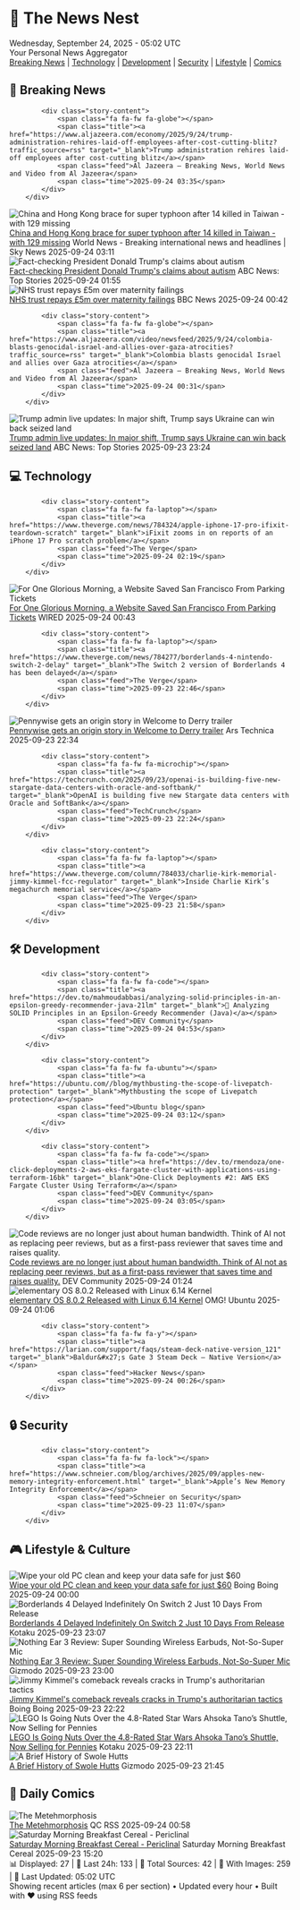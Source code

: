 <!-- Processing 54 RSS feeds at 2025-09-24 05:02:19 UTC -->
<!-- Processing: Poorly Drawn Lines -->
<!-- Processing: Cyanide & Happiness -->
<!-- Processing: Dinosaur Comics -->
<!-- Processing: CNN Breaking News -->
<!-- Processing: BBC Breaking News -->
<!-- Processing: Al Jazeera Breaking News -->
<!-- Processing: Reuters Top News -->
<!-- Processing: ABC News Breaking -->
<!-- Processing: NBC News Breaking -->
<!-- Processing: Sky News World -->
<!-- Processing: The Verge -->
<!-- Processing: O'Reilly Radar -->
<!-- Processing: WIRED -->
<!-- Processing: Slashdot -->
<!-- Processing: Dev.to -->
<!-- Processing: Phoronix Linux News -->
<!-- Processing: It's FOSS -->
<!-- Processing: OMG! Ubuntu -->
<!-- Processing: DistroWatch -->
<!-- Processing: Linux.com -->
<!-- Processing: Red Hat Blog -->
<!-- Processing: Ubuntu Blog -->
<!-- Processing: GitLab Blog -->
<!-- Processing: Coding Horror -->
<!-- Processing: The Pragmatic Engineer -->
<!-- Processing: Boing Boing -->
<!-- Processing: Krebs on Security -->
<!-- Generated 5 new posts out of 27 feeds processed -->
<div class="newspaper-header">
    <h1 class="newspaper-title">📰 The News Nest</h1>
    <div class="newspaper-date">Wednesday, September 24, 2025 - 05:02 UTC</div>
    <div class="newspaper-subtitle">Your Personal News Aggregator</div>
</div>

<div class="newspaper-nav">
    <a href="#breaking">Breaking News</a> |
    <a href="#tech">Technology</a> |
    <a href="#dev">Development</a> |
    <a href="#security">Security</a> |
    <a href="#lifestyle">Lifestyle</a> |
    <a href="#webcomics">Comics</a>
</div>

<div class="news-section breaking-news" id="breaking">
<h2 class="section-header">🚨 Breaking News</h2>
<div class="stories-container">
<div class="story">
            
            <div class="story-content">
                <span class="fa fa-fw fa-globe"></span>
                <span class="title"><a href="https://www.aljazeera.com/economy/2025/9/24/trump-administration-rehires-laid-off-employees-after-cost-cutting-blitz?traffic_source=rss" target="_blank">Trump administration rehires laid-off employees after cost-cutting blitz</a></span>
                <span class="feed">Al Jazeera – Breaking News, World News and Video from Al Jazeera</span>
                <span class="time">2025-09-24 03:35</span>
            </div>
        </div>
<div class="story">
            <img src="https://e3.365dm.com/25/09/1920x1080/skynews-typhoon-ragasa-hong-kong_7029993.jpg?20250924043132" alt="China and Hong Kong brace for super typhoon after 14 killed in Taiwan - with 129 missing" class="story-image" loading="lazy" onerror="this.style.display='none'">
            <div class="story-content">
                <span class="fa fa-fw fa-satellite"></span>
                <span class="title"><a href="https://news.sky.com/story/china-and-hong-kong-brace-for-super-typhoon-after-14-killed-in-taiwan-with-124-missing-13437050" target="_blank">China and Hong Kong brace for super typhoon after 14 killed in Taiwan - with 129 missing</a></span>
                <span class="feed">World News - Breaking international news and headlines | Sky News</span>
                <span class="time">2025-09-24 03:11</span>
            </div>
        </div>
<div class="story">
            <img src="https://s.abcnews.com/images/US/donald-14-gty-gmh-250922_1758576106723_hpMain_4x3t_384.jpg" alt="Fact-checking President Donald Trump&#x27;s claims about autism" class="story-image" loading="lazy" onerror="this.style.display='none'">
            <div class="story-content">
                <span class="fa fa-fw fa-tv"></span>
                <span class="title"><a href="https://abcnews.go.com/Health/fact-checking-president-donald-trumps-claims-autism/story?id=125838403" target="_blank">Fact-checking President Donald Trump&#x27;s claims about autism</a></span>
                <span class="feed">ABC News: Top Stories</span>
                <span class="time">2025-09-24 01:55</span>
            </div>
        </div>
<div class="story">
            <img src="https://ichef.bbci.co.uk/ace/standard/240/cpsprodpb/fef5/live/628ea1d0-986c-11f0-af62-91486a511a31.jpg" alt="NHS trust repays £5m over maternity failings" class="story-image" loading="lazy" onerror="this.style.display='none'">
            <div class="story-content">
                <span class="fa fa-fw fa-flag"></span>
                <span class="title"><a href="https://www.bbc.com/news/articles/czrp1282grvo?at_medium=RSS&at_campaign=rss" target="_blank">NHS trust repays £5m over maternity failings</a></span>
                <span class="feed">BBC News</span>
                <span class="time">2025-09-24 00:42</span>
            </div>
        </div>
<div class="story">
            
            <div class="story-content">
                <span class="fa fa-fw fa-globe"></span>
                <span class="title"><a href="https://www.aljazeera.com/video/newsfeed/2025/9/24/colombia-blasts-genocidal-israel-and-allies-over-gaza-atrocities?traffic_source=rss" target="_blank">Colombia blasts genocidal Israel and allies over Gaza atrocities</a></span>
                <span class="feed">Al Jazeera – Breaking News, World News and Video from Al Jazeera</span>
                <span class="time">2025-09-24 00:31</span>
            </div>
        </div>
<div class="story">
            <img src="https://s.abcnews.com/images/US/un-55-rt-gmh-250923_1758650066108_hpMain_4x3t_384.jpg" alt="Trump admin live updates: In major shift, Trump says Ukraine can win back seized land" class="story-image" loading="lazy" onerror="this.style.display='none'">
            <div class="story-content">
                <span class="fa fa-fw fa-tv"></span>
                <span class="title"><a href="https://abcnews.go.com/Politics/live-updates/trump-admin-live-updates/?id=125807330" target="_blank">Trump admin live updates: In major shift, Trump says Ukraine can win back seized land</a></span>
                <span class="feed">ABC News: Top Stories</span>
                <span class="time">2025-09-23 23:24</span>
            </div>
        </div>
</div>
</div>
<div class="news-section tech-news" id="tech">
<h2 class="section-header">💻 Technology</h2>
<div class="stories-container">
<div class="story">
            
            <div class="story-content">
                <span class="fa fa-fw fa-laptop"></span>
                <span class="title"><a href="https://www.theverge.com/news/784324/apple-iphone-17-pro-ifixit-teardown-scratch" target="_blank">iFixit zooms in on reports of an iPhone 17 Pro scratch problem</a></span>
                <span class="feed">The Verge</span>
                <span class="time">2025-09-24 02:19</span>
            </div>
        </div>
<div class="story">
            <img src="https://media.wired.com/photos/68d30d115c9ba286fd0ce961/master/pass/Find-My-Parking-Cops-1298805388.jpg" alt="For One Glorious Morning, a Website Saved San Francisco From Parking Tickets" class="story-image" loading="lazy" onerror="this.style.display='none'">
            <div class="story-content">
                <span class="fa fa-fw fa-bolt"></span>
                <span class="title"><a href="https://www.wired.com/story/san-francisco-find-my-parking-cops/" target="_blank">For One Glorious Morning, a Website Saved San Francisco From Parking Tickets</a></span>
                <span class="feed">WIRED</span>
                <span class="time">2025-09-24 00:43</span>
            </div>
        </div>
<div class="story">
            
            <div class="story-content">
                <span class="fa fa-fw fa-laptop"></span>
                <span class="title"><a href="https://www.theverge.com/news/784277/borderlands-4-nintendo-switch-2-delay" target="_blank">The Switch 2 version of Borderlands 4 has been delayed</a></span>
                <span class="feed">The Verge</span>
                <span class="time">2025-09-23 22:46</span>
            </div>
        </div>
<div class="story">
            <img src="https://cdn.arstechnica.net/wp-content/uploads/2025/09/derry1-500x500.jpg" alt="Pennywise gets an origin story in Welcome to Derry trailer" class="story-image" loading="lazy" onerror="this.style.display='none'">
            <div class="story-content">
                <span class="fa fa-fw fa-cog"></span>
                <span class="title"><a href="https://arstechnica.com/culture/2025/09/pennywise-gets-an-origin-story-in-welcome-to-derry-trailer/" target="_blank">Pennywise gets an origin story in Welcome to Derry trailer</a></span>
                <span class="feed">Ars Technica</span>
                <span class="time">2025-09-23 22:34</span>
            </div>
        </div>
<div class="story">
            
            <div class="story-content">
                <span class="fa fa-fw fa-microchip"></span>
                <span class="title"><a href="https://techcrunch.com/2025/09/23/openai-is-building-five-new-stargate-data-centers-with-oracle-and-softbank/" target="_blank">OpenAI is building five new Stargate data centers with Oracle and SoftBank</a></span>
                <span class="feed">TechCrunch</span>
                <span class="time">2025-09-23 22:24</span>
            </div>
        </div>
<div class="story">
            
            <div class="story-content">
                <span class="fa fa-fw fa-laptop"></span>
                <span class="title"><a href="https://www.theverge.com/column/784033/charlie-kirk-memorial-jimmy-kimmel-fcc-regulator" target="_blank">Inside Charlie Kirk’s megachurch memorial service</a></span>
                <span class="feed">The Verge</span>
                <span class="time">2025-09-23 21:58</span>
            </div>
        </div>
</div>
</div>
<div class="news-section dev-news" id="dev">
<h2 class="section-header">🛠️ Development</h2>
<div class="stories-container">
<div class="story">
            
            <div class="story-content">
                <span class="fa fa-fw fa-code"></span>
                <span class="title"><a href="https://dev.to/mahmoudabbasi/analyzing-solid-principles-in-an-epsilon-greedy-recommender-java-21lm" target="_blank">🧠 Analyzing SOLID Principles in an Epsilon-Greedy Recommender (Java)</a></span>
                <span class="feed">DEV Community</span>
                <span class="time">2025-09-24 04:53</span>
            </div>
        </div>
<div class="story">
            
            <div class="story-content">
                <span class="fa fa-fw fa-ubuntu"></span>
                <span class="title"><a href="https://ubuntu.com//blog/mythbusting-the-scope-of-livepatch-protection" target="_blank">Mythbusting the scope of Livepatch protection</a></span>
                <span class="feed">Ubuntu blog</span>
                <span class="time">2025-09-24 03:12</span>
            </div>
        </div>
<div class="story">
            
            <div class="story-content">
                <span class="fa fa-fw fa-code"></span>
                <span class="title"><a href="https://dev.to/rmendoza/one-click-deployments-2-aws-eks-fargate-cluster-with-applications-using-terraform-16bk" target="_blank">One-Click Deployments #2: AWS EKS Fargate Cluster Using Terraform</a></span>
                <span class="feed">DEV Community</span>
                <span class="time">2025-09-24 03:05</span>
            </div>
        </div>
<div class="story">
            <img src="https://media2.dev.to/dynamic/image/width=800%2Cheight=%2Cfit=scale-down%2Cgravity=auto%2Cformat=auto/https%3A%2F%2Fdev-to-uploads.s3.amazonaws.com%2Fuploads%2Fuser%2Fprofile_image%2F3391551%2Fb884abd7-f906-4094-afe5-256359f658f3.jpeg" alt="Code reviews are no longer just about human bandwidth. Think of AI not as replacing peer reviews, but as a first-pass reviewer that saves time and raises quality." class="story-image" loading="lazy" onerror="this.style.display='none'">
            <div class="story-content">
                <span class="fa fa-fw fa-code"></span>
                <span class="title"><a href="https://dev.to/jaideepparashar/code-reviews-are-no-longer-just-about-human-bandwidth-think-of-ai-not-as-replacing-peer-1gn6" target="_blank">Code reviews are no longer just about human bandwidth. Think of AI not as replacing peer reviews, but as a first-pass reviewer that saves time and raises quality.</a></span>
                <span class="feed">DEV Community</span>
                <span class="time">2025-09-24 01:24</span>
            </div>
        </div>
<div class="story">
            <img src="https://i0.wp.com/www.omgubuntu.co.uk/wp-content/uploads/2025/05/elementary-os.jpg?resize=406%2C232&amp;ssl=1" alt="elementary OS 8.0.2 Released with Linux 6.14 Kernel" class="story-image" loading="lazy" onerror="this.style.display='none'">
            <div class="story-content">
                <span class="fa fa-fw fa-ubuntu"></span>
                <span class="title"><a href="https://www.omgubuntu.co.uk/2025/09/elementary-os-8-0-2-released" target="_blank">elementary OS 8.0.2 Released with Linux 6.14 Kernel</a></span>
                <span class="feed">OMG! Ubuntu</span>
                <span class="time">2025-09-24 01:06</span>
            </div>
        </div>
<div class="story">
            
            <div class="story-content">
                <span class="fa fa-fw fa-y"></span>
                <span class="title"><a href="https://larian.com/support/faqs/steam-deck-native-version_121" target="_blank">Baldur&#x27;s Gate 3 Steam Deck – Native Version</a></span>
                <span class="feed">Hacker News</span>
                <span class="time">2025-09-24 00:26</span>
            </div>
        </div>
</div>
</div>
<div class="news-section security-news" id="security">
<h2 class="section-header">🔒 Security</h2>
<div class="stories-container">
<div class="story">
            
            <div class="story-content">
                <span class="fa fa-fw fa-lock"></span>
                <span class="title"><a href="https://www.schneier.com/blog/archives/2025/09/apples-new-memory-integrity-enforcement.html" target="_blank">Apple’s New Memory Integrity Enforcement</a></span>
                <span class="feed">Schneier on Security</span>
                <span class="time">2025-09-23 11:07</span>
            </div>
        </div>
</div>
</div>
<div class="news-section lifestyle-news" id="lifestyle">
<h2 class="section-header">🎮 Lifestyle & Culture</h2>
<div class="stories-container">
<div class="story">
            <img src="https://i0.wp.com/boingboing.net/wp-content/uploads/2025/09/Data-Shredder-Stick-Secure-Data-Wiping-Tool-for-Windows.jpg?fit=2250%2C1500&amp;quality=60&amp;ssl=1" alt="Wipe your old PC clean and keep your data safe for just $60" class="story-image" loading="lazy" onerror="this.style.display='none'">
            <div class="story-content">
                <span class="fa fa-fw fa-arrow-right"></span>
                <span class="title"><a href="https://boingboing.net/2025/09/23/wipe-your-old-pc-clean-and-keep-your-data-safe-for-just-60.html" target="_blank">Wipe your old PC clean and keep your data safe for just $60</a></span>
                <span class="feed">Boing Boing</span>
                <span class="time">2025-09-24 00:00</span>
            </div>
        </div>
<div class="story">
            <img src="https://kotaku.com/app/uploads/2025/09/Borderlands-4.jpg" alt="Borderlands 4 Delayed Indefinitely On Switch 2 Just 10 Days From Release" class="story-image" loading="lazy" onerror="this.style.display='none'">
            <div class="story-content">
                <span class="fa fa-fw fa-gamepad"></span>
                <span class="title"><a href="https://kotaku.com/borderlands-4-switch-2-delay-cross-save-performance-2000628055" target="_blank">Borderlands 4 Delayed Indefinitely On Switch 2 Just 10 Days From Release</a></span>
                <span class="feed">Kotaku</span>
                <span class="time">2025-09-23 23:07</span>
            </div>
        </div>
<div class="story">
            <img src="https://gizmodo.com/app/uploads/2025/09/Nothing-Ear-3-13-1.jpg" alt="Nothing Ear 3 Review: Super Sounding Wireless Earbuds, Not-So-Super Mic" class="story-image" loading="lazy" onerror="this.style.display='none'">
            <div class="story-content">
                <span class="fa fa-fw fa-computer"></span>
                <span class="title"><a href="https://gizmodo.com/nothing-ear-3-review-super-sounding-wireless-earbuds-not-so-super-mic-2000662177" target="_blank">Nothing Ear 3 Review: Super Sounding Wireless Earbuds, Not-So-Super Mic</a></span>
                <span class="feed">Gizmodo</span>
                <span class="time">2025-09-23 23:00</span>
            </div>
        </div>
<div class="story">
            <img src="https://i0.wp.com/boingboing.net/wp-content/uploads/2024/11/kimmel.jpg?fit=1594%2C1000&amp;quality=60&amp;ssl=1" alt="Jimmy Kimmel&#x27;s comeback reveals cracks in Trump&#x27;s authoritarian tactics" class="story-image" loading="lazy" onerror="this.style.display='none'">
            <div class="story-content">
                <span class="fa fa-fw fa-arrow-right"></span>
                <span class="title"><a href="https://boingboing.net/2025/09/23/jimmy-kimmels-comeback-reveals-cracks-in-trumps-authoritarian-tactics.html" target="_blank">Jimmy Kimmel&#x27;s comeback reveals cracks in Trump&#x27;s authoritarian tactics</a></span>
                <span class="feed">Boing Boing</span>
                <span class="time">2025-09-23 22:22</span>
            </div>
        </div>
<div class="story">
            <img src="https://kotaku.com/app/uploads/2025/08/lego-star-wars-ahsoka-tano.jpg" alt="LEGO Is Going Nuts Over the 4.8-Rated Star Wars Ahsoka Tano’s Shuttle, Now Selling for Pennies" class="story-image" loading="lazy" onerror="this.style.display='none'">
            <div class="story-content">
                <span class="fa fa-fw fa-gamepad"></span>
                <span class="title"><a href="https://kotaku.com/lego-is-going-nuts-over-the-4-8-rated-star-wars-ahsoka-tanos-shuttle-now-selling-for-pennies-2000628045" target="_blank">LEGO Is Going Nuts Over the 4.8-Rated Star Wars Ahsoka Tano’s Shuttle, Now Selling for Pennies</a></span>
                <span class="feed">Kotaku</span>
                <span class="time">2025-09-23 22:11</span>
            </div>
        </div>
<div class="story">
            <img src="https://gizmodo.com/app/uploads/2025/09/the-mandalorian-and-grogu-rotta.jpg" alt="A Brief History of Swole Hutts" class="story-image" loading="lazy" onerror="this.style.display='none'">
            <div class="story-content">
                <span class="fa fa-fw fa-computer"></span>
                <span class="title"><a href="https://gizmodo.com/star-wars-mandalorian-and-grogu-swole-hutt-explained-2000662859" target="_blank">A Brief History of Swole Hutts</a></span>
                <span class="feed">Gizmodo</span>
                <span class="time">2025-09-23 21:45</span>
            </div>
        </div>
</div>
</div>
<div class="news-section webcomics-section" id="webcomics">
<h2 class="section-header">🎨 Daily Comics</h2>
<div class="stories-container">
<div class="story">
            <img src="http://www.questionablecontent.net/comics/5664.png" alt="The Metehmorphosis" class="story-image" loading="lazy" onerror="this.style.display='none'">
            <div class="story-content">
                <span class="fa fa-fw fa-music"></span>
                <span class="title"><a href="http://questionablecontent.net/view.php?comic=5664" target="_blank">The Metehmorphosis</a></span>
                <span class="feed">QC RSS</span>
                <span class="time">2025-09-24 00:58</span>
            </div>
        </div>
<div class="story">
            <img src="https://www.smbc-comics.com/comics/1758567650-20250923.png" alt="Saturday Morning Breakfast Cereal - Periclinal" class="story-image" loading="lazy" onerror="this.style.display='none'">
            <div class="story-content">
                <span class="fa fa-fw fa-smile"></span>
                <span class="title"><a href="https://www.smbc-comics.com/comic/periclinal" target="_blank">Saturday Morning Breakfast Cereal - Periclinal</a></span>
                <span class="feed">Saturday Morning Breakfast Cereal</span>
                <span class="time">2025-09-23 15:20</span>
            </div>
        </div>
</div>
</div>

<div class="newspaper-footer">
    <div class="stats">
        📊 Displayed: 27 | 📅 Last 24h: 133 | 📡 Total Sources: 42 | 📸 With Images: 259 |
        🔄 Last Updated: 05:02 UTC
    </div>
    <div class="footer-note">
        Showing recent articles (max 6 per section) • Updated every hour • Built with ❤️ using RSS feeds
    </div>
</div>
